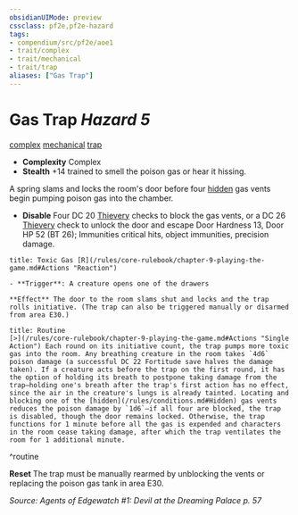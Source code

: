 ```yaml
---
obsidianUIMode: preview
cssclass: pf2e,pf2e-hazard
tags:
- compendium/src/pf2e/aoe1
- trait/complex
- trait/mechanical
- trait/trap
aliases: ["Gas Trap"]
---
```

# Gas Trap *Hazard 5*  
[complex](/rules/traits/complex.md)  [mechanical](/rules/traits/mechanical.md)  [trap](/rules/traits/trap.md)  

- **Complexity** Complex
- **Stealth** +14 trained to smell the poison gas or hear it hissing.  

A spring slams and locks the room's door before four [hidden](/rules/conditions.md#Hidden) gas vents begin pumping poison gas into the chamber.

- **Disable** Four DC 20 [Thievery](/compendium/skills.md#Thievery) checks to block the gas vents, or a DC 26 [Thievery](/compendium/skills.md#Thievery) check to unlock the door and escape Door Hardness 13, Door HP 52 (BT 26); Immunities critical hits, object immunities, precision damage.  
     
```ad-embed-ability
title: Toxic Gas [R](/rules/core-rulebook/chapter-9-playing-the-game.md#Actions "Reaction")

- **Trigger**: A creature opens one of the drawers

**Effect** The door to the room slams shut and locks and the trap rolls initiative. (The trap can also be triggered manually or disarmed from area E30.)
```

```ad-pf2-summary
title: Routine
[>](/rules/core-rulebook/chapter-9-playing-the-game.md#Actions "Single Action") Each round on its initiative count, the trap pumps more toxic gas into the room. Any breathing creature in the room takes `4d6` poison damage (a successful DC 22 Fortitude save halves the damage taken). If a creature acts before the trap on the first round, it has the option of holding its breath to postpone taking damage from the trap—holding one's breath after the trap's first action has no effect, since the air in the creature's lungs is already tainted. Locating and blocking one of the [hidden](/rules/conditions.md#Hidden) gas vents reduces the poison damage by `1d6`—if all four are blocked, the trap is disabled, though the door remains locked. Otherwise, the trap functions for 1 minute before all the gas is expended and characters in the room cease taking damage, after which the trap ventilates the room for 1 additional minute.
```
^routine

**Reset** The trap must be manually rearmed by unblocking the vents or replacing the poison gas tank in area E30.  

*Source: Agents of Edgewatch #1: Devil at the Dreaming Palace p. 57*